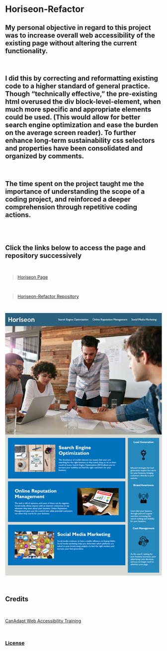 # Horiseon-Refactor

## My personal objective in regard to this project was to increase overall web accessibility of the existing page without altering the current functionality. 
<br>

## I did this by correcting and reformatting existing code to a higher standard of general practice. Though “technically effective,” the pre-existing html overused the div block-level-element, when much more specific and appropriate elements could be used. (This would allow for better search engine optimization and ease the burden on the average screen reader). To further enhance long-term sustainability css selectors and properties have been consolidated and organized by comments.
<br>

## The time spent on the project taught me the importance of understanding the scope of a coding project, and reinforced a deeper comprehension through repetitive coding actions. 
<br>
<br>


## Click the links below to access the page and repository successively
<br>

>[Horiseon Page](https://andis90.github.io/Horiseon-Refactor/)
<br>

>[Horiseon-Refactor Repository](https://github.com/AndiS90/Horiseon-Refactor)
<br>

![Screenshot](/assets/images/screenshot.png)

<br>

## **Credits**
<br>

 [CanAdapt Web Accessibility Training](https://www.davidmacd.com/blog/alternate-text-for-css-background-images.html)

<br>

### [License](/assets/license.txt)

<br>

